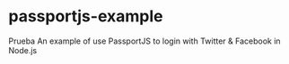 passportjs-example
==================

Prueba
An example of use PassportJS to login with Twitter &amp; Facebook in Node.js
